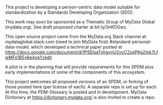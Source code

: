 This project is developing a person-centric data model suitable for standardization by a Standards Developing Organization (SDO). 

This work may soon be sponsored as a Thematic Group of MyData Global (mydata.org).  See draft proposed charter at  bit.ly/3nKOGwz.

This open source project came from the MyData.org Slack channel at: mydataglobal.slack.com (need to join MyData first) #standard-personal-data-model, which developed a technical paper posted at https://docs.google.com/document/d/1PSEtsaTvhgvnU2vyC2zqPKgZmk7LfwMFe1B5y6e4yqY/edit

A pilot is in the planning that will provide requirements for this SPDM plus early implementations of some of the components of this ecosystem.  

This project welcomes all proposed versions of an SPDM, or forking of those posted here (per license of each).  A separate repo is set up for each.  At this time, the PDM-Glossary is posted and in development.  MyData Dictionary at https://dictionary.mydata.org/ is also invited to create a repo.    
<!--

**Here are some ideas to get you started:**

🙋‍♀️ A short introduction - what is your organization all about?
🌈 Contribution guidelines - how can the community get involved?
👩‍💻 Useful resources - where can the community find your docs? Is there anything else the community should know?
🍿 Fun facts - what does your team eat for breakfast?
🧙 Remember, you can do mighty things with the power of [Markdown](https://docs.github.com/github/writing-on-github/getting-started-with-writing-and-formatting-on-github/basic-writing-and-formatting-syntax)
-->
